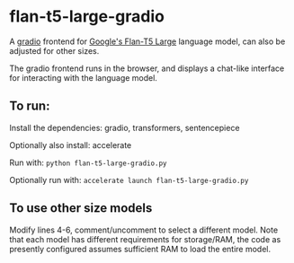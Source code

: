 # flan-t5-large-gradio
A [gradio](https://gradio.app/) frontend for [Google's Flan-T5 Large](https://huggingface.co/google/flan-t5-large) language model, can also be adjusted for other sizes.

The gradio frontend runs in the browser, and displays a chat-like interface for interacting with the language model.

## To run:

Install the dependencies: gradio, transformers, sentencepiece

Optionally also install: accelerate

Run with: `python flan-t5-large-gradio.py`

Optionally run with: `accelerate launch flan-t5-large-gradio.py`

## To use other size models

Modify lines 4-6, comment/uncomment to select a different model. Note that each model has different requirements for storage/RAM, the code as presently configured assumes sufficient RAM to load the entire model.
